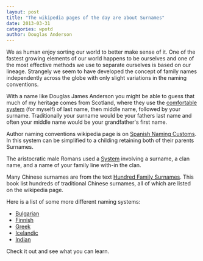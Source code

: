 ```yaml
---
layout: post
title: "The wikipedia pages of the day are about Surnames"
date: 2013-03-31
categories: wpotd
author: Douglas Anderson
---
```


We as human enjoy sorting our world to better make sense of it. One of the
fastest growing elements of our world happens to be ourselves and one of the
most effective methods we use to separate ourselves is based on our lineage. Strangely
we seem to have developed the concept of family names independently across the
globe with only slight variations in the naming conventions.

With a name like Douglas James Anderson you might be able to guess that much of
my heritage comes from Scotland, where they use the [comfortable
system](http://en.wikipedia.org/wiki/Scottish_surnames) (for myself) of last
name, then middle name, followed by your surname.  Traditionally your surname
would be your fathers last name and often your middle name would be your
grandfather's first name.

Author naming conventions wikipedia page is on [Spanish Naming
Customs](http://en.wikipedia.org/wiki/Spanish_naming_customs). In this system
can be simplified to a childing retaining both of their parents Surnames.

The aristocratic male Romans used a
[System](http://en.wikipedia.org/wiki/Roman_naming_convention) involving a
surname, a clan name, and a name of your family line with-in the clan.

Many Chinese surnames are from the text [Hundred Family
Surnames](http://en.wikipedia.org/wiki/Hundred_Family_Surnames). This book list
hundreds of traditional Chinese surnames, all of which are listed on the
wikipedia page.

Here is a list of some more different naming systems:

- [Bulgarian](http://en.wikipedia.org/wiki/Bulgarian_name)
- [Finnish](http://en.wikipedia.org/wiki/Finnish_name)
- [Greek](http://en.wikipedia.org/wiki/Greek_name)
- [Icelandic](http://en.wikipedia.org/wiki/Icelandic_name)
- [Indian](http://en.wikipedia.org/wiki/Indian_family_name)

Check it out and see what you can learn.
